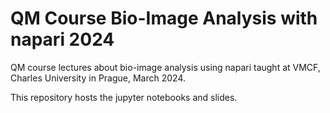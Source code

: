 # QM Course Bio-Image Analysis with napari 2024
QM course lectures about bio-image analysis using napari taught at VMCF, Charles University in Prague, March 2024.

This repository hosts the jupyter notebooks and slides.
